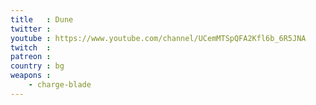 ```yaml
---
title   : Dune
twitter : 
youtube : https://www.youtube.com/channel/UCemMTSpQFA2Kfl6b_6R5JNA
twitch  : 
patreon : 
country : bg
weapons :
    - charge-blade
---
```


